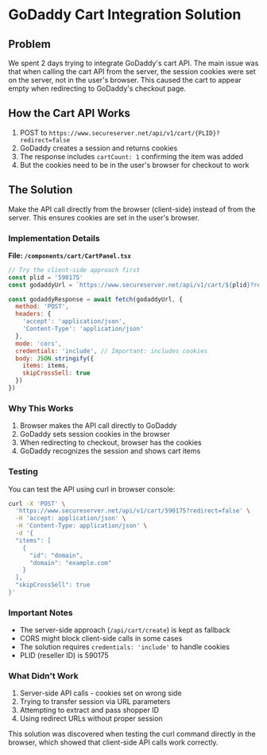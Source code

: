 # GoDaddy Cart Integration Solution

## Problem
We spent 2 days trying to integrate GoDaddy's cart API. The main issue was that when calling the cart API from the server, the session cookies were set on the server, not in the user's browser. This caused the cart to appear empty when redirecting to GoDaddy's checkout page.

## How the Cart API Works
1. POST to `https://www.secureserver.net/api/v1/cart/{PLID}?redirect=false`
2. GoDaddy creates a session and returns cookies
3. The response includes `cartCount: 1` confirming the item was added
4. But the cookies need to be in the user's browser for checkout to work

## The Solution
Make the API call directly from the browser (client-side) instead of from the server. This ensures cookies are set in the user's browser.

### Implementation Details

**File: `/components/cart/CartPanel.tsx`**
```javascript
// Try the client-side approach first
const plid = '590175'
const godaddyUrl = `https://www.secureserver.net/api/v1/cart/${plid}?redirect=false`

const godaddyResponse = await fetch(godaddyUrl, {
  method: 'POST',
  headers: {
    'accept': 'application/json',
    'Content-Type': 'application/json'
  },
  mode: 'cors',
  credentials: 'include', // Important: includes cookies
  body: JSON.stringify({
    items: items,
    skipCrossSell: true
  })
})
```

### Why This Works
1. Browser makes the API call directly to GoDaddy
2. GoDaddy sets session cookies in the browser
3. When redirecting to checkout, browser has the cookies
4. GoDaddy recognizes the session and shows cart items

### Testing
You can test the API using curl in browser console:
```bash
curl -X 'POST' \
  'https://www.secureserver.net/api/v1/cart/590175?redirect=false' \
  -H 'accept: application/json' \
  -H 'Content-Type: application/json' \
  -d '{
  "items": [
    {
      "id": "domain",
      "domain": "example.com"
    }
  ],
  "skipCrossSell": true
}'
```

### Important Notes
- The server-side approach (`/api/cart/create`) is kept as fallback
- CORS might block client-side calls in some cases
- The solution requires `credentials: 'include'` to handle cookies
- PLID (reseller ID) is 590175

### What Didn't Work
1. Server-side API calls - cookies set on wrong side
2. Trying to transfer session via URL parameters
3. Attempting to extract and pass shopper ID
4. Using redirect URLs without proper session

This solution was discovered when testing the curl command directly in the browser, which showed that client-side API calls work correctly.